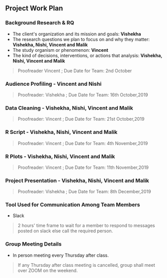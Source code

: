 
## Project Work Plan

### Background Research & RQ
* The client's organization and its mission and goals: **Vishekha**
* The research questions we plan to focus on and why they matter: **Vishekha, Nishi, Vincent and Malik** 
* The study organism or phenomenon: **Vincent**
* The kind of decisions, interventions, or actions that analysis: **Vishekha, Nishi, Vincent and Malik** 
> Proofreader Vincent   ; Due Date for Team: 2nd October


### Audience Profiling - Vincent and Nishi 
> Proofreader: Vishekha   ; Due Date for Team: 16th October,2019

### Data Cleaning - Vishekha, Nishi, Vincent and Malik
> Proofreader: Vincent   ; Due Date for Team: 21st October,2019

### R Script - Vishekha, Nishi, Vincent and Malik
> Proofreader: Vincent   ; Due Date for Team: 4th November,2019

### R Plots - Vishekha, Nishi, Vincent and Malik
> Proofreader: Vincent   ; Due Date for Team: 11th November,2019

### Project Presentation - Vishekha, Nishi, Vincent and Malik 
> Proofreader: Vishekha   ; Due Date for Team: 8th December,2019

### Tool Used for Communication Among Team Members
* Slack
> 2 hours' time frame to wait for a member to respond to messages posted on slack else call the required person.

### Group Meeting Details
* In person meeting every Thursday after class.
>If any Thursday after class meeting is cancelled, group shall meet over ZOOM on the weekend.
